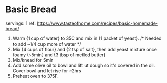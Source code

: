 # Basic Bread

servings: 1
ref: https://www.tasteofhome.com/recipes/basic-homemade-bread/


1. Warm {1 cup of water} to 35C and mix in {1 packet of yeast}. /* Needed to add ~1/4 cup more of water */
1. Mix {4 cups of flour} and {2 tsp of salt}, then add yeast mixture once foamy (~5min) and {3 tbsp of metled butter}
1. Mix/knead for 5min
1. Add some olive oil to bowl and lift ut dough so it's covered in the oil. Cover bowl and let rise for ~2hrs
1. Preheat oven to 375F.